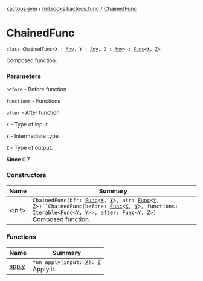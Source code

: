 [kactoos-jvm](../../index.md) / [nnl.rocks.kactoos.func](../index.md) / [ChainedFunc](./index.md)

# ChainedFunc

`class ChainedFunc<X : `[`Any`](https://kotlinlang.org/api/latest/jvm/stdlib/kotlin/-any/index.html)`, Y : `[`Any`](https://kotlinlang.org/api/latest/jvm/stdlib/kotlin/-any/index.html)`, Z : `[`Any`](https://kotlinlang.org/api/latest/jvm/stdlib/kotlin/-any/index.html)`> : `[`Func`](../../nnl.rocks.kactoos/-func/index.md)`<`[`X`](index.md#X)`, `[`Z`](index.md#Z)`>`

Composed function.

### Parameters

`before` - Before function

`functions` - Functions

`after` - After function

`X` - Type of input.

`Y` - Intermediate type.

`Z` - Type of output.

**Since**
0.7

### Constructors

| Name | Summary |
|---|---|
| [&lt;init&gt;](-init-.md) | `ChainedFunc(bfr: `[`Func`](../../nnl.rocks.kactoos/-func/index.md)`<`[`X`](index.md#X)`, `[`Y`](index.md#Y)`>, atr: `[`Func`](../../nnl.rocks.kactoos/-func/index.md)`<`[`Y`](index.md#Y)`, `[`Z`](index.md#Z)`>)``ChainedFunc(before: `[`Func`](../../nnl.rocks.kactoos/-func/index.md)`<`[`X`](index.md#X)`, `[`Y`](index.md#Y)`>, functions: `[`Iterable`](https://kotlinlang.org/api/latest/jvm/stdlib/kotlin.collections/-iterable/index.html)`<`[`Func`](../../nnl.rocks.kactoos/-func/index.md)`<`[`Y`](index.md#Y)`, `[`Y`](index.md#Y)`>>, after: `[`Func`](../../nnl.rocks.kactoos/-func/index.md)`<`[`Y`](index.md#Y)`, `[`Z`](index.md#Z)`>)`<br>Composed function. |

### Functions

| Name | Summary |
|---|---|
| [apply](apply.md) | `fun apply(input: `[`X`](index.md#X)`): `[`Z`](index.md#Z)<br>Apply it. |
